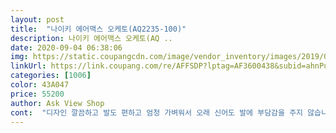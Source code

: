 ```yaml
---
layout: post 
title:  "나이키 에어맥스 오케토(AQ2235-100)" 
description: 나이키 에어맥스 오케토(AQ ..
date: 2020-09-04 06:38:06 
img: https://static.coupangcdn.com/image/vendor_inventory/images/2019/03/22/17/8/a9fc8b67-8e83-4a8b-861a-6f2378b7434a.png 
linkUrl: https://link.coupang.com/re/AFFSDP?lptag=AF3600438&subid=ahnPublicAsk&pageKey=306710774&itemId=966982669&vendorItemId=71118443609&traceid=V0-113-c3159acb68d292e1 
categories: [1006] 
color: 43A047 
price: 55200 
author: Ask View Shop 
cont:  "디자인 깔끔하고 발도 편하고 엄청 가벼워서 오래 신어도 발에 부담감을 주지 않습니다.<br/><br/>배송도빠르고 제품도 맘에들어요 싸게잘샀고요 발이편하네요<br/>사이즈 평소 신는 정사이즈로 구매 하시면 됩니다.<br/><br/>운동한다고 아들이 사달래서 주문했어요깔끔하고 착용감이좋다네요  웃동할때도 발이 편해서 좋대요ㅎ상품평에 한사이즈 크게 주문하라고해서 평소260 신는대 65로신청했더니 잘맞네요<br/>" 
---
```

